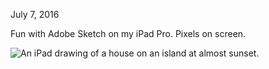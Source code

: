 <p class="datestamp">July 7, 2016</p>

Fun with Adobe Sketch on my iPad Pro. Pixels on screen.

<img src="img/house-on-an-island.png" class="img--fluid" alt="An iPad drawing of a house on an island at almost sunset.">
